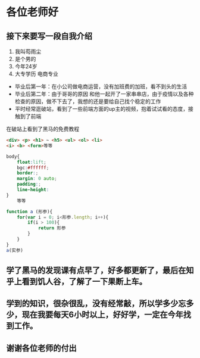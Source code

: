 # 各位老师好

## 接下来要写一段自我介绍

1.  我叫芶雨尘
2.  是个男的
3.  今年24岁
4.  大专学历 电商专业

- 毕业后第一年：在小公司做电商运营，没有加班费的加班，看不到头的生活
- 毕业后第二年：由于哥哥的原因 和他一起开了一家串串店，由于疫情以及各种检查的原因，做不下去了，我想的还是要给自己找个稳定的工作
- 平时经常逛破站，看到了一些前端方面的up主的视频，抱着试试看的态度，接触到了前端

在破站上看到了黑马的免费教程
```html
<div> <p> <h1> ~ <h5> <ul> <ol> <li>
<i> <b> <form>等等
```

```css
body{
    float:lift;
    bgc:#ffffff;
    border:;
    margin: 0 auto;
    padding:;
    line-height:
}
    等等
```

```javascript
function a (形参){
    for(var i = 0; i<形参.length; i++){
        if(i > 100){
            return 形参
        }
    }
}   
a(实参)
```
## 学了黑马的发现课有点早了，好多都更新了，最后在知乎上看到饥人谷，了解了一下果断上车。
## 学到的知识，很杂很乱，没有经常敲，所以学多少忘多少，现在我要每天6小时以上，好好学，一定在今年找到工作。
## 谢谢各位老师的付出
